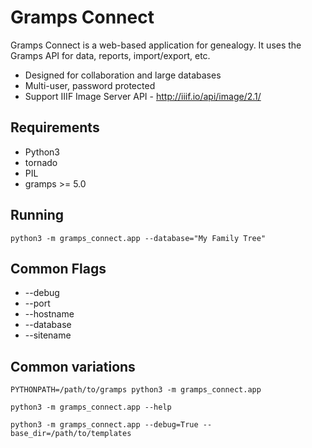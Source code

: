 # Gramps Connect

Gramps Connect is a web-based application for genealogy. It uses the Gramps API for data, reports, import/export, etc.

* Designed for collaboration and large databases
* Multi-user, password protected
* Support IIIF Image Server API - http://iiif.io/api/image/2.1/

Requirements
------------

* Python3
* tornado
* PIL
* gramps >= 5.0

Running
-------

```shell
python3 -m gramps_connect.app --database="My Family Tree"
```

Common Flags
------------

* --debug
* --port
* --hostname
* --database
* --sitename

Common variations
-----------------

```shell
PYTHONPATH=/path/to/gramps python3 -m gramps_connect.app

python3 -m gramps_connect.app --help

python3 -m gramps_connect.app --debug=True --base_dir=/path/to/templates
```
